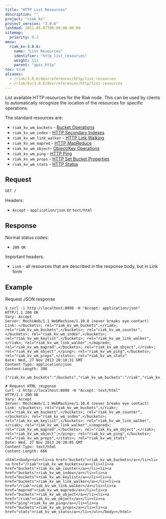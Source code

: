 ```yaml
---
title: "HTTP List Resources"
description: ""
project: "riak_kv"
project_version: "3.0.6"
lastmod: 2021-05-07T00:00:00-00:00
sitemap:
  priority: 0.2
menu:
  riak_kv-3.0.6:
    name: "List Resources"
    identifier: "http_list_resources"
    weight: 112
    parent: "apis_http"
toc: true
aliases:
  - /riak/3.0.6/dev/references/http/list-resources
  - /riak/kv/3.0.6/dev/references/http/list-resources
---
```


List available HTTP resources for the Riak node. This can be used by clients to
automatically recognize the location of the resources for specific operations.

The standard resources are:

* `riak_kv_wm_buckets` - [Bucket Operations]({{<baseurl>}}riak/kv/3.0.6/developing/api/http/#bucket-operations)
* `riak_kv_wm_index` - [HTTP Secondary Indexes]({{<baseurl>}}riak/kv/3.0.6/developing/api/http/secondary-indexes)
* `riak_kv_wm_link_walker` - [HTTP Link Walking]({{<baseurl>}}riak/kv/3.0.6/developing/api/http/link-walking)
* `riak_kv_wm_mapred` - [HTTP MapReduce]({{<baseurl>}}riak/kv/3.0.6/developing/api/http/mapreduce)
* `riak_kv_wm_object`- [Object/Key Operations]({{<baseurl>}}riak/kv/3.0.6/developing/api/http/#object-key-operations)
* `riak_kv_wm_ping` - [HTTP Ping]({{<baseurl>}}riak/kv/3.0.6/developing/api/http/ping)
* `riak_kv_wm_props` - [HTTP Set Bucket Properties]({{<baseurl>}}riak/kv/3.0.6/developing/api/http/set-bucket-props)
* `riak_kv_wm_stats` - [HTTP Status]({{<baseurl>}}riak/kv/3.0.6/developing/api/http/status)

## Request

```bash
GET /
```

Headers:

* `Accept` - `application/json` or `text/html`

## Response

Normal status codes:

* `200 OK`

Important headers:

* `Link` - all resources that are described in the response body, but in Link
form

## Example

Request JSON response

```curl
$ curl -i http://localhost:8098 -H "Accept: application/json"
HTTP/1.1 200 OK
Vary: Accept
Server: MochiWeb/1.1 WebMachine/1.10.0 (never breaks eye contact)
Link: </buckets>; rel="riak_kv_wm_buckets",</riak>; rel="riak_kv_wm_buckets",</buckets>; rel="riak_kv_wm_counter",</buckets>; rel="riak_kv_wm_index",</buckets>; rel="riak_kv_wm_keylist",</buckets>; rel="riak_kv_wm_link_walker",</riak>; rel="riak_kv_wm_link_walker",</mapred>; rel="riak_kv_wm_mapred",</buckets>; rel="riak_kv_wm_object",</riak>; rel="riak_kv_wm_object",</ping>; rel="riak_kv_wm_ping",</buckets>; rel="riak_kv_wm_props",</stats>; rel="riak_kv_wm_stats"
Date: Wed, 27 Nov 2013 20:18:31 GMT
Content-Type: application/json
Content-Length: 398

{"riak_kv_wm_buckets":"/buckets","riak_kv_wm_buckets":"/riak","riak_kv_wm_counter":"/buckets","riak_kv_wm_index":"/buckets","riak_kv_wm_keylist":"/buckets","riak_kv_wm_link_walker":"/buckets","riak_kv_wm_link_walker":"/riak","riak_kv_wm_mapred":"/mapred","riak_kv_wm_object":"/buckets","riak_kv_wm_object":"/riak","riak_kv_wm_ping":"/ping","riak_kv_wm_props":"/buckets","riak_kv_wm_stats":"/stats"}

# Request HTML response
curl -i http://localhost:8098 -H "Accept: text/html"
HTTP/1.1 200 OK
Vary: Accept
Server: MochiWeb/1.1 WebMachine/1.10.0 (never breaks eye contact)
Link: </buckets>; rel="riak_kv_wm_buckets",</riak>; rel="riak_kv_wm_buckets",</buckets>; rel="riak_kv_wm_counter",</buckets>; rel="riak_kv_wm_index",</buckets>; rel="riak_kv_wm_keylist",</buckets>; rel="riak_kv_wm_link_walker",</riak>; rel="riak_kv_wm_link_walker",</mapred>; rel="riak_kv_wm_mapred",</buckets>; rel="riak_kv_wm_object",</riak>; rel="riak_kv_wm_object",</ping>; rel="riak_kv_wm_ping",</buckets>; rel="riak_kv_wm_props",</stats>; rel="riak_kv_wm_stats"
Date: Wed, 27 Nov 2013 20:20:05 GMT
Content-Type: text/html
Content-Length: 666

<html><body><ul><li><a href="buckets">riak_kv_wm_buckets</a></li><li><a href="/riak">riak_kv_wm_buckets</a></li><li><a href="buckets">riak_kv_wm_counter</a></li><li><a href="buckets">riak_kv_wm_index</a></li><li><a href="buckets">riak_kv_wm_keylist</a></li><li><a href="buckets">riak_kv_wm_link_walker</a></li><li><a href="/riak">riak_kv_wm_link_walker</a></li><li><a href="mapred">riak_kv_wm_mapred</a></li><li><a href="buckets">riak_kv_wm_object</a></li><li><a href="/riak">riak_kv_wm_object</a></li><li><a href="ping">riak_kv_wm_ping</a></li><li><a href="buckets">riak_kv_wm_props</a></li><li><a href="stats">riak_kv_wm_stats</a></li></ul></body></html>
```

